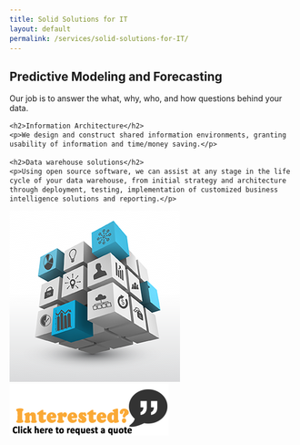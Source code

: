 ```yaml
---
title: Solid Solutions for IT
layout: default
permalink: /services/solid-solutions-for-IT/
---
```


<div class="about-content-container">	
	<h2>Predictive Modeling and Forecasting</h2>
	<p>Our job is to answer the what, why, who, and how questions behind your data.</p>

	<h2>Information Architecture</h2>
	<p>We design and construct shared information environments, granting usability of information and time/money saving.</p>

	<h2>Data warehouse solutions</h2>
	<p>Using open source software, we can assist at any stage in the life cycle of your data warehouse, from initial strategy and architecture through deployment, testing, implementation of customized business intelligence solutions and reporting.</p>

</div>

<div class="rightcolumn">
	<div class"right-column-container">    
		<img src="/img/IMG7_SOLIDSOLUTIONSFORIT-06 thumb.png" class="sidebar">
	</div>
</div>

<div class="requestaquote">
	<a href="/contact"><img src="/img/requestaquote.png"></a>
</div>